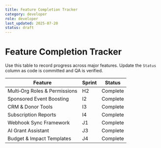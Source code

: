 ```yaml
---
title: Feature Completion Tracker
category: developer
role: developer
last_updated: 2025-07-20
status: draft
---
```

# Feature Completion Tracker

Use this table to record progress across major features. Update the `Status` column as code is committed and QA is verified.

| Feature | Sprint | Status |
| --- | --- | --- |
| Multi‑Org Roles & Permissions | H2 | Complete |
| Sponsored Event Boosting | I2 | Complete |
| CRM & Donor Tools | I3 | Complete |
| Subscription Reports | I4 | Complete |
| Webhook Sync Framework | J1 | Complete |
| AI Grant Assistant | J3 | Complete |
| Budget & Impact Templates | J4 | Complete |